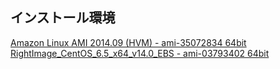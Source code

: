 ## インストール環境

[Amazon Linux AMI 2014.09 (HVM) - ami-35072834  64bit](INSTALL_aws.md)   
[RightImage_CentOS_6.5_x64_v14.0_EBS - ami-03793402 64bit](INSTALL_centos.md)   


